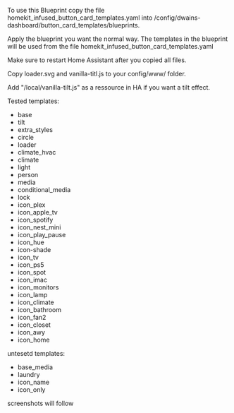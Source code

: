 To use this Blueprint copy the file homekit_infused_button_card_templates.yaml into /config/dwains-dashboard/button_card_templates/blueprints.

Apply the blueprint you want the normal way. The templates in the blueprint will be used from the file homekit_infused_button_card_templates.yaml

Make sure to restart Home Assistant after you copied all files.


Copy loader.svg and vanilla-titl.js to your config/www/ folder.

Add "/local/vanilla-tilt.js" as a ressource in HA if you want a tilt effect.


Tested templates:

- base
- tilt
- extra_styles
- circle
- loader
- climate_hvac
- climate
- light
- person
- media
- conditional_media
- lock
- icon_plex
- icon_apple_tv
- icon_spotify
- icon_nest_mini
- icon_play_pause
- icon_hue
- icon-shade
- icon_tv
- icon_ps5
- icon_spot
- icon_imac
- icon_monitors
- icon_lamp
- icon_climate
- icon_bathroom
- icon_fan2
- icon_closet
- icon_awy
- icon_home

untesetd templates:
- base_media
- laundry
- icon_name
- icon_only

screenshots will follow
